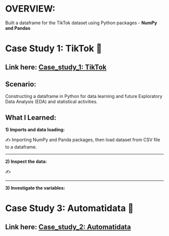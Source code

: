 # OVERVIEW:
Built a dataframe for the TikTok dataset using Python packages - **NumPy and Pandas** 

# Case Study 1: TikTok 🎵
## Link here: [Case_study_1: TikTok](https://github.com/amy941/Google_Advanced_Module-2_Python/blob/main/Case%20Study%202_TikTok.ipynb)

## Scenario:
Constructing a dataframe in Python for data learning and future Exploratory Data Analysis (EDA) and statistical activities.

## What I Learned:
**1) Imports and data loading:**

✍️ Importing NumPy and Panda packages, then load dataset from CSV file to a dataframe.

---
**2) Inspect the data:**

✍️

---
**3) Investigate the variables:**


# Case Study 3: Automatidata 🚕
## Link here: [Case_study_2: Automatidata](https://github.com/amy941/Google_Advanced_Module-2_Python/blob/main/Case%20Study%201_Automatidata.ipynb)

